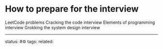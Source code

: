 # How to prepare for the interview
LeetCode problems
Cracking the code interview
Elements of programming interview
Grokking the system design interview


---
status: #⚙️ 
tags: 
related: 
